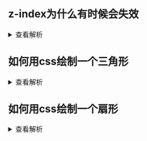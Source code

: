 ## z-index为什么有时候会失效

<details>
<summary>查看解析</summary>

[z-index为什么会无效](https://luvsunlight.github.io/2019/05/31/zIndex%E4%B8%BA%E4%BB%80%E4%B9%88%E4%BC%9A%E6%97%A0%E6%95%88/#more)

</details>

## 如何用css绘制一个三角形

<details>
<summary>查看解析</summary>
用SVG，Canvas，WebGL都可以很轻松地绘制三角形，但是如何用CSS绘制一个三角形呢

答案很简单，利用border属性，设置三个border为透明，最后一个border有颜色，同时元素高宽都为0，则三角形出现
</details>

## 如何用css绘制一个扇形

<details>
<summary>查看解析</summary>
这里要用到一个非常非常强大的CSS属性`clip-path`（注意MDN上知名clip已经被废弃了，不要使用它）

具体的可以查看[MDN](https://developer.mozilla.org/zh-CN/docs/Web/CSS/clip-path)

我们可以这样做

```
.circle {
    position: absolute;
    width: 50px;
    height: 50px;
    background: red;
    clip-path: ellipse(50px 50px at 0 0);
    /* transform: rotate(35deg); */
}
```

要注意的是clip-path还支持SVG的引用，所以理论上任何想要的形状效果都可以通过clip-path来实现，太强大了
</details>

